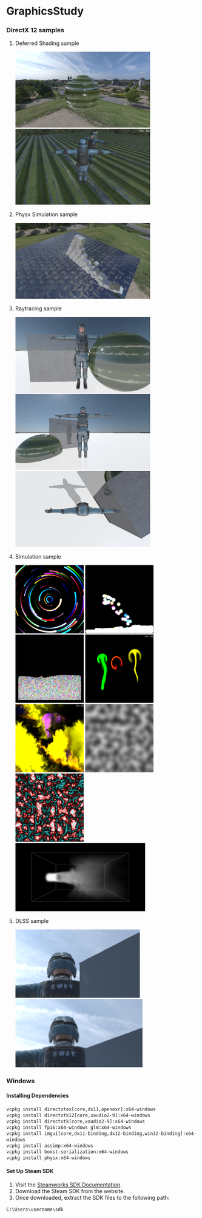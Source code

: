 # GraphicsStudy


### DirectX 12 samples
1. Deferred Shading sample
    
    <img src="GraphicsStudy/Renderer/Results/PassApp/240828-2342.png" height="200">
    <img src="GraphicsStudy/Renderer/Results/PassApp/240915-1314.png" height="200">

2. Physx Simulation sample
    
    <img src="GraphicsStudy/Renderer/Results/PhysxSimulationApp/240828-1952.png" alt="Physx Simulation" height="200">

3. Raytracing sample
    
    <img src="GraphicsStudy/Renderer/Results/RaytracingApp/240911-2317.png" height="200">
    <img src="GraphicsStudy/Renderer/Results/RaytracingApp/240916-1228.png" height="200">
    <img src="GraphicsStudy/Renderer/Results/RaytracingApp/240922-2242.png" height="200">
    
4. Simulation sample
    
    <img src="GraphicsStudy/Renderer/Results/SimulationApp/240905-2056.png" width="180" height="180">
    <img src="GraphicsStudy/Renderer/Results/SimulationApp/240914-2159.png" width="180" height="180">
    <img src="GraphicsStudy/Renderer/Results/SimulationApp/240914-2333.png" width="180" height="180">
    <img src="GraphicsStudy/Renderer/Results/SimulationApp/240918-1725.png" width="180" height="180">
    <img src="GraphicsStudy/Renderer/Results/SimulationApp/240920-959.png" width="180" height="180">
    <img src="GraphicsStudy/Renderer/Results/SimulationApp/240920-2132.png" width="180" height="180">
    <img src="GraphicsStudy/Renderer/Results/SimulationApp/240920-2130.png" width="180" height="180">
    <img src="GraphicsStudy/Renderer/Results/SimulationApp/241002-13013.png" height="180">

5. DLSS sample

    <img src="GraphicsStudy/Renderer/Results/PhysxSimulationApp/before.png" height="180">
    <img src="GraphicsStudy/Renderer/Results/PhysxSimulationApp/after.png" height="180">


### Windows
#### Installing Dependencies
```
vcpkg install directxtex[core,dx11,openexr]:x64-windows
vcpkg install directxtk12[core,xaudio2-9]:x64-windows
vcpkg install directxtk[core,xaudio2-9]:x64-windows
vcpkg install fp16:x64-windows glm:x64-windows
vcpkg install imgui[core,dx11-binding,dx12-binding,win32-binding]:x64-windows
vcpkg install assimp:x64-windows
vcpkg install boost-serialization:x64-windows
vcpkg install physx:x64-windows
```
#### Set Up Steam SDK

1. Visit the [Steamworks SDK Documentation](https://partner.steamgames.com/doc/sdk).
2. Download the Steam SDK from the website.
3. Once downloaded, extract the SDK files to the following path:

```
C:\Users\username\sdk
